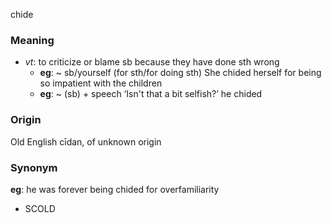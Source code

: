 chide
### Meaning
+ _vt_: to criticize or blame sb because they have done sth wrong
	+ __eg__: ~ sb/yourself (for sth/for doing sth) She chided herself for being so impatient with the children
	+ __eg__: ~ (sb) + speech ‘Isn't that a bit selfish?’ he chided

### Origin

Old English cīdan, of unknown origin

### Synonym

__eg__: he was forever being chided for overfamiliarity

+ SCOLD



